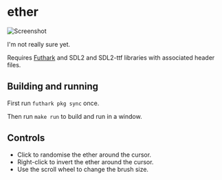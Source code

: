 # ether

![Screenshot](http://hongabar.org/~niels/ether2.png)

I'm not really sure yet.

Requires [Futhark](http://futhark-lang.org) and SDL2 and SDL2-ttf
libraries with associated header files.


## Building and running

First run `futhark pkg sync` once.

Then run `make run` to build and run in a window.


## Controls

  - Click to randomise the ether around the cursor.
  - Right-click to invert the ether around the cursor.
  - Use the scroll wheel to change the brush size.

